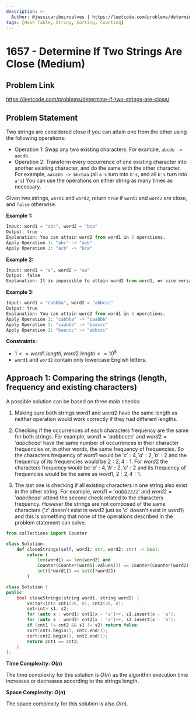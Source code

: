 ```yaml
---
description: >-
  Author: @jessicaribeiroalves | https://leetcode.com/problems/determine-if-two-strings-are-close/
tags: [Hash Table, String, Sorting, Counting]
---
```


# 1657 - Determine If Two Strings Are Close (Medium)

## Problem Link

https://leetcode.com/problems/determine-if-two-strings-are-close/

## Problem Statement

Two strings are considered close if you can attain one from the other using the following operations:

- Operation 1: Swap any two existing characters.
For example, `abcde -> aecdb`.
- Operation 2: Transform every occurrence of one existing character into another existing character, and do the same with the other character.
For example, `aacabb -> bbcbaa` (all `a's` turn into `b's`, and all `b's` turn into `a's`)
You can use the operations on either string as many times as necessary.

Given two strings, `word1` and `word2`, return `true` if `word1` and `word2` are close, and `false` otherwise.

**Example 1:**

```Python
Input: word1 = "abc", word2 = "bca"
Output: true
Explanation: You can attain word2 from word1 in 2 operations.
Apply Operation 1: "abc" -> "acb"
Apply Operation 1: "acb" -> "bca"
```

**Example 2:**

```Python
Input: word1 = "a", word2 = "aa"
Output: false
Explanation: It is impossible to attain word2 from word1, or vice versa, in any number of operations.
```

**Example 3:**

```Python
Input: word1 = "cabbba", word2 = "abbccc"
Output: true
Explanation: You can attain word2 from word1 in 3 operations.
Apply Operation 1: "cabbba" -> "caabbb"
Apply Operation 2: "caabbb" -> "baaccc"
Apply Operation 2: "baaccc" -> "abbccc"
```

**Constraints:**

- $1 <= word1.length, word2.length <= 10^5$
- `word1` and `word2` contain only lowercase English letters.

## Approach 1: Comparing the strings (length, frequency and existing characters)

A possible solution can be based on three main checks:

1. Making sure both strings $word1$ and $word2$ have the same length as neither operation would work correctly if they had different lengths.

2. Checking if the occurrences of each characters frequency are the same for both strings. For example, $word1 = 'aabbcccc'$ and $word2 = 'aabcbcaa'$ have the same number of occurrences in their character frequencies or, in other words, the same frequency of frequencies. So the characters frequency of $word1$ would be ${'c': 4, 'a': 2, 'b': 2}$ and the frequency of its frequencies would be ${2: 2, 4: 1}$. For $word2$ the characters frequency would be ${'a': 4, 'b': 2, 'c': 2}$ and its frequency of frequencies would be the same as $word1$, ${ 2: 2, 4: 1 }$.

3. The last one is checking if all existing characters in one string also exist in the other string. For example, $word1 = 'aabbzzzz'$ and $word2 = 'aabcbcaa'$ attend the second check related to the characters frequency. However the strings are not composed of the same characters ('z' doesn't exist in $word2$ just as 'c' doesn't exist in $word1$) and this is something that none of the operations described in the problem statement can solve.

<Tabs>
<TabItem value="py" label="Python">
<SolutionAuthor name="@jessicaribeiroalves"/>

```py
from collections import Counter

class Solution:
    def closeStrings(self, word1: str, word2: str) -> bool:        
        return (
            len(word1) == len(word2) and
            Counter(Counter(word1).values()) == Counter(Counter(word2).values()) and
            set([*word1]) == set([*word2])
        )
```

</TabItem>

<TabItem value="cpp" label="C++">
<SolutionAuthor name="@wingkwong"/>

```cpp
class Solution {
public:
    bool closeStrings(string word1, string word2) {
        vector<int> cnt1(26, 0), cnt2(26, 0);
        set<int> s1, s2;
        for (auto x : word1) cnt1[x - 'a']++, s1.insert(x - 'a');
        for (auto x : word2) cnt2[x - 'a']++, s2.insert(x - 'a');
        if (cnt1 != cnt2 && s1 != s2) return false;
        sort(cnt1.begin(), cnt1.end());
        sort(cnt2.begin(), cnt2.end());
        return cnt1 == cnt2;
    }
};
```

</TabItem>
</Tabs>

**Time Complexity: $O(n)$**

The time complexity for this solution is $O(n)$ as the algorithm execution time increases or decreases according to the strings length.

**Space Complexity: $O(n)$**

The space complexity for this solution is also $O(n)$.
